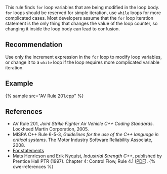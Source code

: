 This rule finds `for` loop variables that are being modified in the loop body. `for` loops should be reserved for simple iteration, use `while` loops for more complicated cases. Most developers assume that the `for` loop iteration statement is the only thing that changes the value of the loop counter, so changing it inside the loop body can lead to confusion.


## Recommendation
Use only the increment expression in the `for` loop to modify loop variables, or change it to a `while` loop if the loop requires more complicated variable iteration.


## Example
{% sample src="AV Rule 201.cpp" %}

## References
* AV Rule 201, *Joint Strike Fighter Air Vehicle C++ Coding Standards*. Lockheed Martin Corporation, 2005.
* MISRA C++ Rule 6-5-3, *Guidelines for the use of the C++ language in critical systems*. The Motor Industry Software Reliability Associate, 2008.
* [For statements](http://www.learncpp.com/cpp-tutorial/57-for-statements/)
* Mats Henricson and Erik Nyquist, *Industrial Strength C++*, published by Prentice Hall PTR (1997). Chapter 4: Control Flow, Rule 4.1 ([PDF](https://web.archive.org/web/20190919025638/https://mongers.org/industrial-c++/)).
{% cwe-references %}
